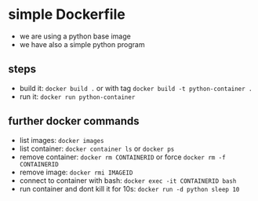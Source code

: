 # simple Dockerfile
* we are using a python base image
* we have also a simple python program

## steps
* build it: `docker build .` or with tag `docker build -t python-container .`
* run it: `docker run python-container`

## further docker commands
* list images: `docker images`
* list container: `docker container ls` or `docker ps` 
* remove container: `docker rm CONTAINERID` or force `docker rm -f CONTAINERID`
* remove image: `docker rmi IMAGEID`
* connect to container with bash: `docker exec -it CONTAINERID bash`
* run container and dont kill it for 10s: `docker run -d python sleep 10`